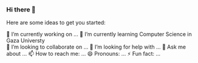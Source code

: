 ### Hi there 👋

Here are some ideas to get you started:

🔭 I’m currently working on ...
🌱 I’m currently learning Computer Science in Gaza Universty  
👯 I’m looking to collaborate on ...
🤔 I’m looking for help with ...
💬 Ask me about ...
📫 How to reach me: ...
😄 Pronouns: ...
⚡ Fun fact: ...
